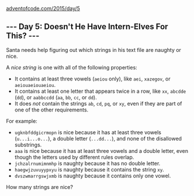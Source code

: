 [adventofcode.com/2015/day/5](https://adventofcode.com/2015/day/5)

## \--- Day 5: Doesn't He Have Intern-Elves For This? ---

Santa needs help figuring out which strings in his text file are naughty or nice.

A _nice string_ is one with all of the following properties:

  * It contains at least three vowels (`aeiou` only), like `aei`, `xazegov`, or `aeiouaeiouaeiou`.
  * It contains at least one letter that appears twice in a row, like `xx`, `abcdde` (`dd`), or `aabbccdd` (`aa`, `bb`, `cc`, or `dd`).
  * It does _not_ contain the strings `ab`, `cd`, `pq`, or `xy`, even if they are part of one of the other requirements.



For example:

  * `ugknbfddgicrmopn` is nice because it has at least three vowels (`u...i...o...`), a double letter (`...dd...`), and none of the disallowed substrings.
  * `aaa` is nice because it has at least three vowels and a double letter, even though the letters used by different rules overlap.
  * `jchzalrnumimnmhp` is naughty because it has no double letter.
  * `haegwjzuvuyypxyu` is naughty because it contains the string `xy`.
  * `dvszwmarrgswjxmb` is naughty because it contains only one vowel.



How many strings are nice?

